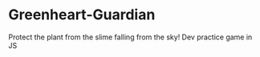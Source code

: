 # Greenheart-Guardian
Protect the plant from the slime falling from the sky! Dev practice game in JS
